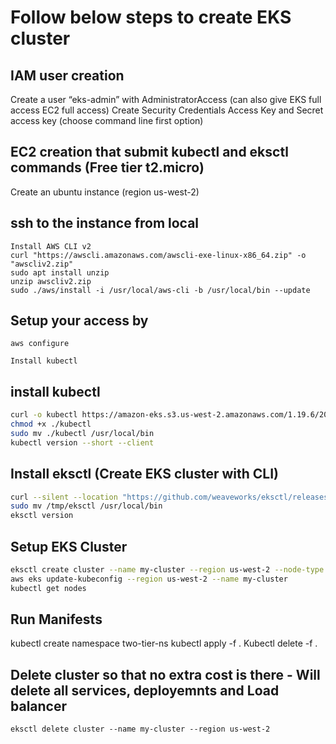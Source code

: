 # Follow below steps to create EKS cluster

## IAM user creation
Create a user “eks-admin” with AdministratorAccess (can also give EKS full access EC2 full access)
Create Security Credentials Access Key and Secret access key (choose command line first option) 

## EC2 creation that submit kubectl and eksctl commands (Free tier t2.micro)

Create an ubuntu instance (region us-west-2)

## ssh to the instance from local
```
Install AWS CLI v2
curl "https://awscli.amazonaws.com/awscli-exe-linux-x86_64.zip" -o "awscliv2.zip"
sudo apt install unzip
unzip awscliv2.zip
sudo ./aws/install -i /usr/local/aws-cli -b /usr/local/bin --update
```


## Setup your access by
```
aws configure

Install kubectl
```

## install kubectl
``` bash
curl -o kubectl https://amazon-eks.s3.us-west-2.amazonaws.com/1.19.6/2021-01-05/bin/linux/amd64/kubectl
chmod +x ./kubectl
sudo mv ./kubectl /usr/local/bin
kubectl version --short --client
```

## Install eksctl (Create EKS cluster with CLI)
``` bash
curl --silent --location "https://github.com/weaveworks/eksctl/releases/latest/download/eksctl_$(uname -s)_amd64.tar.gz" | tar xz -C /tmp
sudo mv /tmp/eksctl /usr/local/bin
eksctl version
```

## Setup EKS Cluster

``` bash
eksctl create cluster --name my-cluster --region us-west-2 --node-type t2.micro --nodes-min 2 --nodes-max 2
aws eks update-kubeconfig --region us-west-2 --name my-cluster
kubectl get nodes
```

## Run Manifests

kubectl create namespace two-tier-ns
kubectl apply -f .
Kubectl delete -f .

## Delete cluster so that no extra cost is there - Will delete all services, deployemnts and Load balancer
```
eksctl delete cluster --name my-cluster --region us-west-2
```
